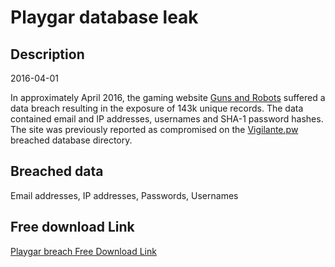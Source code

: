 # Playgar database leak

## Description

2016-04-01

In approximately April 2016, the gaming website <a href="https://www.play-gar.com/" target="_blank" rel="noopener">Guns and Robots</a> suffered a data breach resulting in the exposure of 143k unique records. The data contained email and IP addresses, usernames and SHA-1 password hashes. The site was previously reported as compromised on the <a href="https://vigilante.pw/" target="_blank" rel="noopener">Vigilante.pw</a> breached database directory.

## Breached data

Email addresses, IP addresses, Passwords, Usernames

## Free download Link

[Playgar breach Free Download Link](https://link-to.net/1229997/876.8448157582673/dynamic/?r=aHR0cHM6Ly93d3cubWVkaWFmaXJlLmNvbS92aWV3L09IM0lMU0VPV3B6Z0VMUC9wbGF5LWdhci5jb20vZmlsZQ==)